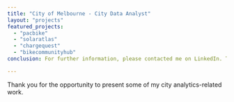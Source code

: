 ```yaml
---
title: "City of Melbourne - City Data Analyst"
layout: "projects"
featured_projects:
  - "pacbike"
  - "solaratlas"
  - "chargequest"
  - "bikecommunityhub"
conclusion: For further information, please contacted me on LinkedIn. Thank you!

---
```


Thank you for the opportunity to present some of my city analytics-related work.
